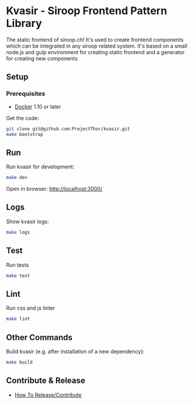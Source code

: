 # Kvasir - Siroop Frontend Pattern Library

The static frontend of siroop.ch!
It's used to create frontend components which can be integrated in any siroop related system. It's based on a small node.js and gulp environment for creating static frontend and a generator for creating new components

## Setup

### Prerequisites

* [Docker](https://www.docker.com/products/overview) 1.10 or later

Get the code:

```bash
git clone git@github.com:ProjectThor/kvasir.git
make bootstrap
```

## Run

Run kvasir for development:

```bash
make dev
```

Open in browser: [http://localhost:3000/](http://localhost:3000/)

## Logs

Show kvasir logs:

```bash
make logs
```

## Test

Run tests

```bash
make test
```

## Lint

Run css and js linter

```bash
make lint
```

## Other Commands
Build kvasir (e.g. after installation of a new dependency):

```bash
make build
```

## Contribute & Release
- [How To Release/Contribute](CONTRIBUTING.md)
   
